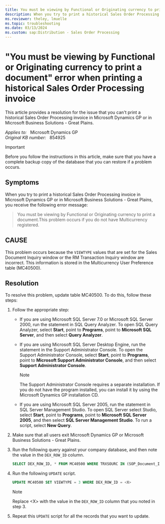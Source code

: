 ```yaml
---
title: You must be viewing by Functional or Originating currency to print a document error
description: When you try to print a historical Sales Order Processing invoice in Microsoft Dynamics GP, you may receive an error message that states you must be viewing by Functional or Originating currency to print a document.
ms.reviewer: theley, lmuelle
ms.topic: troubleshooting
ms.date: 03/13/2024
ms.custom: sap:Distribution - Sales Order Processing
---
```

# "You must be viewing by Functional or Originating currency to print a document" error when printing a historical Sales Order Processing invoice

This article provides a resolution for the issue that you can't print a historical Sales Order Processing invoice in Microsoft Dynamics GP or in Microsoft Business Solutions - Great Plains.

_Applies to:_ &nbsp; Microsoft Dynamics GP  
_Original KB number:_ &nbsp; 854925

> [!IMPORTANT]
> Before you follow the instructions in this article, make sure that you have a complete backup copy of the database that you can restore if a problem occurs.

## Symptoms

When you try to print a historical Sales Order Processing invoice in Microsoft Dynamics GP or in Microsoft Business Solutions - Great Plains, you receive the following error message:

> You must be viewing by Functional or Originating currency to print a document.This problem occurs if you do not have Multicurrency registered.

## CAUSE

This problem occurs because the `VIEWTYPE` values that are set for the Sales Document Inquiry window or the RM Transaction Inquiry window are incorrect. This information is stored in the Multicurrency User Preference table (MC40500).

## Resolution

To resolve this problem, update table MC40500. To do this, follow these steps:

1. Follow the appropriate step:

    - If you are using Microsoft SQL Server 7.0 or Microsoft SQL Server 2000, run the statement in SQL Query Analyzer. To open SQL Query Analyzer, select **Start**, point to **Programs**, point to **Microsoft SQL Server**, and then select **Query Analyzer**.

    - If you are using Microsoft SQL Server Desktop Engine, run the statement in the Support Administrator Console. To open the Support Administrator Console, select **Start**, point to **Programs**, point to **Microsoft Support Administrator Console**, and then select **Support Administrator Console**.

        > [!NOTE]
        > The Support Administrator Console requires a separate installation. If you do not have the program installed, you can install it by using the Microsoft Dynamics GP installation CD.

    - If you are using Microsoft SQL Server 2005, run the statement in SQL Server Management Studio. To open SQL Server select Studio, select **Start**, point to **Programs**, point to **Microsoft SQL Server 2005**, and then select **SQL Server Management Studio**. To run a script, select **New Query**.

2. Make sure that all users exit Microsoft Dynamics GP or Microsoft Business Solutions - Great Plains.

3. Run the following query against your company database, and then note the value in the `DEX_ROW_ID` column.

   ```sql
   SELECT DEX_ROW_ID, * FROM MC40500 WHERE TRXSOURC IN (SOP_Document_Inquiry, RM_Transaction_Inquiry)
   ```

4. Run the following `UPDATE` script.

    ```sql
    UPDATE MC40500 SET VIEWTYPE = 3 WHERE DEX_ROW_ID = <X>
    ```

    > [!NOTE]
    > Replace \<X> with the value in the `DEX_ROW_ID` column that you noted in step 3.

5. Repeat this `UPDATE` script for all the records that you want to update.
